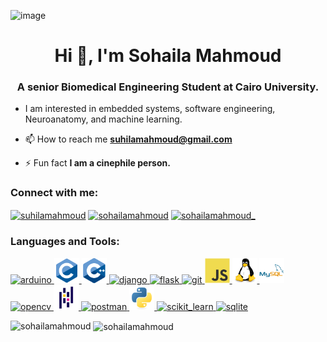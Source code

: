 ![image](https://www.google.com/imgres?imgurl=https%3A%2F%2Fscitechdaily.com%2Fimages%2FFuturistic-Medicine-Health-Data-Biotechnology.gif&tbnid=r9KBLpHfcarPiM&vet=12ahUKEwj2vY7iou7_AhWGnycCHSfzDZYQMyghegUIARCqAQ..i&imgrefurl=https%3A%2F%2Fscitechdaily.com%2Fhealthcare-of-the-future-a-cryptography-game-changer-for-biomedical-research-at-scale%2F&docid=YMKdg21zMqyjnM&w=777&h=437&q=animated%20gifs%20for%20biomedical%20and%20software%20together&hl=en&ved=2ahUKEwj2vY7iou7_AhWGnycCHSfzDZYQMyghegUIARCqAQ#imgrc=r9KBLpHfcarPiM&imgdii=ON90RwSwkabYjM)
<h1 align="center">Hi 👋, I'm Sohaila Mahmoud</h1>
<h3 align="center">A senior Biomedical Engineering Student at Cairo University.</h3>

- I am interested in embedded systems, software engineering, Neuroanatomy, and machine learning.

- 📫 How to reach me **suhilamahmoud@gmail.com**

- ⚡ Fun fact **I am a cinephile person.**

<h3 align="left">Connect with me:</h3>
<p align="left">
<a href="https://twitter.com/suhilamahmoud" target="blank"><img align="center" src="https://raw.githubusercontent.com/rahuldkjain/github-profile-readme-generator/master/src/images/icons/Social/twitter.svg" alt="suhilamahmoud" height="30" width="40" /></a>
<a href="https://linkedin.com/in/sohailamahmoud" target="blank"><img align="center" src="https://raw.githubusercontent.com/rahuldkjain/github-profile-readme-generator/master/src/images/icons/Social/linked-in-alt.svg" alt="sohailamahmoud" height="30" width="40" /></a>
<a href="https://instagram.com/sohailamahmoud_" target="blank"><img align="center" src="https://raw.githubusercontent.com/rahuldkjain/github-profile-readme-generator/master/src/images/icons/Social/instagram.svg" alt="sohailamahmoud_" height="30" width="40" /></a>
</p>

<h3 align="left">Languages and Tools:</h3>
<p align="left"> <a href="https://www.arduino.cc/" target="_blank" rel="noreferrer"> <img src="https://cdn.worldvectorlogo.com/logos/arduino-1.svg" alt="arduino" width="40" height="40"/> </a> <a href="https://www.cprogramming.com/" target="_blank" rel="noreferrer"> <img src="https://raw.githubusercontent.com/devicons/devicon/master/icons/c/c-original.svg" alt="c" width="40" height="40"/> </a> <a href="https://www.w3schools.com/cpp/" target="_blank" rel="noreferrer"> <img src="https://raw.githubusercontent.com/devicons/devicon/master/icons/cplusplus/cplusplus-original.svg" alt="cplusplus" width="40" height="40"/> </a> <a href="https://www.djangoproject.com/" target="_blank" rel="noreferrer"> <img src="https://cdn.worldvectorlogo.com/logos/django.svg" alt="django" width="40" height="40"/> </a> <a href="https://flask.palletsprojects.com/" target="_blank" rel="noreferrer"> <img src="https://www.vectorlogo.zone/logos/pocoo_flask/pocoo_flask-icon.svg" alt="flask" width="40" height="40"/> </a> <a href="https://git-scm.com/" target="_blank" rel="noreferrer"> <img src="https://www.vectorlogo.zone/logos/git-scm/git-scm-icon.svg" alt="git" width="40" height="40"/> </a> <a href="https://developer.mozilla.org/en-US/docs/Web/JavaScript" target="_blank" rel="noreferrer"> <img src="https://raw.githubusercontent.com/devicons/devicon/master/icons/javascript/javascript-original.svg" alt="javascript" width="40" height="40"/> </a> <a href="https://www.linux.org/" target="_blank" rel="noreferrer"> <img src="https://raw.githubusercontent.com/devicons/devicon/master/icons/linux/linux-original.svg" alt="linux" width="40" height="40"/> </a> <a href="https://www.mysql.com/" target="_blank" rel="noreferrer"> <img src="https://raw.githubusercontent.com/devicons/devicon/master/icons/mysql/mysql-original-wordmark.svg" alt="mysql" width="40" height="40"/> </a> <a href="https://opencv.org/" target="_blank" rel="noreferrer"> <img src="https://www.vectorlogo.zone/logos/opencv/opencv-icon.svg" alt="opencv" width="40" height="40"/> </a> <a href="https://pandas.pydata.org/" target="_blank" rel="noreferrer"> <img src="https://raw.githubusercontent.com/devicons/devicon/2ae2a900d2f041da66e950e4d48052658d850630/icons/pandas/pandas-original.svg" alt="pandas" width="40" height="40"/> </a> <a href="https://postman.com" target="_blank" rel="noreferrer"> <img src="https://www.vectorlogo.zone/logos/getpostman/getpostman-icon.svg" alt="postman" width="40" height="40"/> </a> <a href="https://www.python.org" target="_blank" rel="noreferrer"> <img src="https://raw.githubusercontent.com/devicons/devicon/master/icons/python/python-original.svg" alt="python" width="40" height="40"/> </a> <a href="https://scikit-learn.org/" target="_blank" rel="noreferrer"> <img src="https://upload.wikimedia.org/wikipedia/commons/0/05/Scikit_learn_logo_small.svg" alt="scikit_learn" width="40" height="40"/> </a> <a href="https://www.sqlite.org/" target="_blank" rel="noreferrer"> <img src="https://www.vectorlogo.zone/logos/sqlite/sqlite-icon.svg" alt="sqlite" width="40" height="40"/> </a> </p>

<p><img align="left" src="https://github-readme-stats.vercel.app/api/top-langs?username=sohailamahmoud&show_icons=true&locale=en&layout=compact" alt="sohailamahmoud" /></p>

<p>&nbsp;<img align="center" src="https://github-readme-stats.vercel.app/api?username=sohailamahmoud&show_icons=true&locale=en" alt="sohailamahmoud" /></p>
